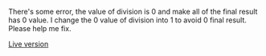 There's some error, the value of division is 0 and make all of the final result has 0 value.
I change the 0 value of division into 1 to avoid 0 final result.
Please help me fix.

[Live version](https://php-7-ewy7t27h6.now.sh/)
